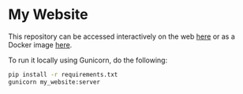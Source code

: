 # My Website

This repository can be accessed interactively on the web [here](https://ichoni-pi.taild74673.ts.net/) or as a Docker image [here](https://hub.docker.com/r/i4ata/my_website).

To run it locally using Gunicorn, do the following:

```bash
pip install -r requirements.txt
gunicorn my_website:server
```
